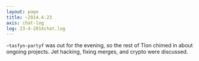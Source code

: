 ```yaml
---
layout: page
title: ~2014.4.23
axis: chat-log
log: 23-4-2014chat.log
---
```


`~tasfyn-partyf` was out for the evening, so the rest of Tlon chimed in about ongoing projects. Jet hacking, fixing merges, and crypto were discussed. 